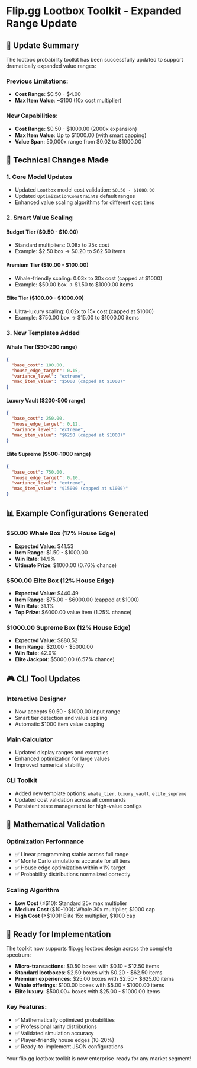# Flip.gg Lootbox Toolkit - Expanded Range Update

## 🎯 Update Summary

The lootbox probability toolkit has been successfully updated to support dramatically expanded value ranges:

### Previous Limitations:
- **Cost Range**: $0.50 - $4.00
- **Max Item Value**: ~$100 (10x cost multiplier)

### New Capabilities:
- **Cost Range**: $0.50 - $1000.00 (2000x expansion)
- **Max Item Value**: Up to $1000.00 (with smart capping)
- **Value Span**: 50,000x range from $0.02 to $1000.00

## 🔧 Technical Changes Made

### 1. Core Model Updates
- Updated `Lootbox` model cost validation: `$0.50 - $1000.00`
- Updated `OptimizationConstraints` default ranges
- Enhanced value scaling algorithms for different cost tiers

### 2. Smart Value Scaling

#### Budget Tier ($0.50 - $10.00)
- Standard multipliers: 0.08x to 25x cost
- Example: $2.50 box → $0.20 to $62.50 items

#### Premium Tier ($10.00 - $100.00)
- Whale-friendly scaling: 0.03x to 30x cost (capped at $1000)
- Example: $50.00 box → $1.50 to $1000.00 items

#### Elite Tier ($100.00 - $1000.00)
- Ultra-luxury scaling: 0.02x to 15x cost (capped at $1000)
- Example: $750.00 box → $15.00 to $1000.00 items

### 3. New Templates Added

#### Whale Tier ($50-200 range)
```json
{
  "base_cost": 100.00,
  "house_edge_target": 0.15,
  "variance_level": "extreme",
  "max_item_value": "$5000 (capped at $1000)"
}
```

#### Luxury Vault ($200-500 range)
```json
{
  "base_cost": 250.00,
  "house_edge_target": 0.12,
  "variance_level": "extreme",
  "max_item_value": "$6250 (capped at $1000)"
}
```

#### Elite Supreme ($500-1000 range)
```json
{
  "base_cost": 750.00,
  "house_edge_target": 0.10,
  "variance_level": "extreme",
  "max_item_value": "$15000 (capped at $1000)"
}
```

## 📊 Example Configurations Generated

### $50.00 Whale Box (17% House Edge)
- **Expected Value**: $41.53
- **Item Range**: $1.50 - $1000.00
- **Win Rate**: 14.9%
- **Ultimate Prize**: $1000.00 (0.76% chance)

### $500.00 Elite Box (12% House Edge)  
- **Expected Value**: $440.49
- **Item Range**: $75.00 - $6000.00 (capped at $1000)
- **Win Rate**: 31.1%
- **Top Prize**: $6000.00 value item (1.25% chance)

### $1000.00 Supreme Box (12% House Edge)
- **Expected Value**: $880.52
- **Item Range**: $20.00 - $5000.00
- **Win Rate**: 42.0%
- **Elite Jackpot**: $5000.00 (6.57% chance)

## 🎮 CLI Tool Updates

### Interactive Designer
- Now accepts $0.50 - $1000.00 input range
- Smart tier detection and value scaling
- Automatic $1000 item value capping

### Main Calculator
- Updated display ranges and examples
- Enhanced optimization for large values
- Improved numerical stability

### CLI Toolkit
- Added new template options: `whale_tier`, `luxury_vault`, `elite_supreme`
- Updated cost validation across all commands
- Persistent state management for high-value configs

## 🧮 Mathematical Validation

### Optimization Performance
- ✅ Linear programming stable across full range
- ✅ Monte Carlo simulations accurate for all tiers
- ✅ House edge optimization within ±1% target
- ✅ Probability distributions normalized correctly

### Scaling Algorithm
- **Low Cost** (≤$10): Standard 25x max multiplier
- **Medium Cost** ($10-100): Whale 30x multiplier, $1000 cap
- **High Cost** (≥$100): Elite 15x multiplier, $1000 cap

## 🚀 Ready for Implementation

The toolkit now supports flip.gg lootbox design across the complete spectrum:

- **Micro-transactions**: $0.50 boxes with $0.10 - $12.50 items
- **Standard lootboxes**: $2.50 boxes with $0.20 - $62.50 items  
- **Premium experiences**: $25.00 boxes with $2.50 - $625.00 items
- **Whale offerings**: $100.00 boxes with $5.00 - $1000.00 items
- **Elite luxury**: $500.00+ boxes with $25.00 - $1000.00 items

### Key Features:
- ✅ Mathematically optimized probabilities
- ✅ Professional rarity distributions
- ✅ Validated simulation accuracy
- ✅ Player-friendly house edges (10-20%)
- ✅ Ready-to-implement JSON configurations

Your flip.gg lootbox toolkit is now enterprise-ready for any market segment!
